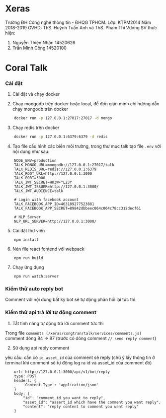 # Xeras

Trường ĐH Công nghệ thông tin - ĐHQG TPHCM.
Lớp: KTPM2014
Năm 2018-2019
GVHD: ThS. Huỳnh Tuấn Anh và ThS. Phạm Thi Vương
SV thực hiện:
1. Nguyễn Thiện Nhân 14520626
2. Trần Minh Công 14520100

# Coral Talk

### Cài đặt 

1. Cài đặt và chạy docker 

2. Chạy mongodb trên docker hoặc local, để đơn giản mình chỉ hướng dẫn chạy mongodb trên docker 

```bash
    docker run -p 127.0.0.1:27017:27017 -d mongo
```

3. Chạy redis trên docker

```bash
    docker run -p 127.0.0.1:6379:6379 -d redis
```

4. Tạo file cấu hình các biến môi trường, trong thư mục talk tạo file `.env` với nội dung như sau:

```
    NODE_ENV=production
    TALK_MONGO_URL=mongodb://127.0.0.1:27017/talk
    TALK_REDIS_URL=redis://127.0.0.1:6379
    TALK_ROOT_URL=http://127.0.0.1:3000
    TALK_PORT=3000
    TALK_JWT_SECRET=HK3W+^L2JY
    TALK_JWT_ISSUER=http://127.0.0.1:3000/
    TALK_JWT_AUDIENCE=talk

    # Login with facebook account
    TALK_FACEBOOK_APP_ID=463189277523881
    TALK_FACEBOOK_APP_SECRET=89842dbbeec064c064c78cc312decf61

    # NLP Server
    NLP_URL_SERVER=http://127.0.0.1:3000/
```

5. Cài đặt thư viện

```shell
    npm install
```

6. Nén file react fontend với webpack

```shell
    npm run build
```

7. Chạy ứng dụng

```shell
    npm run watch:server
```

### Kiểm thử auto reply bot

Comment với nội dung bất kỳ bot sẽ tự động phản hồi lại tức thì.

### Kiểm thử api trả lời tự động comment

1. Tắt tính năng tự động trả lời comment tức thì

Trong file `comments (/xeras/congtran/talk/services/comments.js)` comment dòng 84 -> 87 (trước có dòng comment `// send reply comment`)

2. Sử dụng api reply comment

yêu cầu: cần có `id`, `asset_id` của comment sẽ reply (chú ý lấy thông tin ở terminal khi comment sẽ tự động log ra id và asset_id của comment đó)

```shell
    url: http://127.0.0.1:3000/api/v1/bot/reply
    type: POST
    headers: {
        'Content-Type': 'application/json'
    }
    body: {
        "id": "comment_id you want to reply",
        "asset_id": "assert_id which have the comment you want reply",
        "content": "reply content to comment you want reply"
    }
```